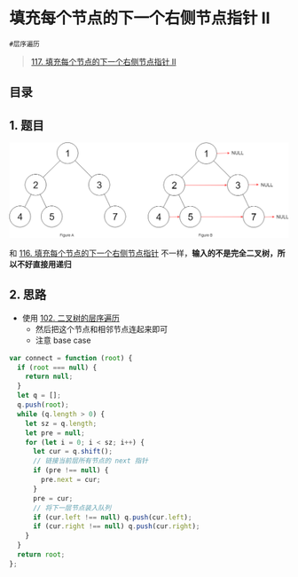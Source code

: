 
# 填充每个节点的下一个右侧节点指针 II

`#层序遍历`

>  [117. 填充每个节点的下一个右侧节点指针 II](https://leetcode.cn/problems/populating-next-right-pointers-in-each-node-ii/)


## 目录
<!-- toc -->
 ## 1. 题目 

![图片&文件](./files/20250113-3.png)


和 [116. 填充每个节点的下一个右侧节点指针](/post/Zrusq8ht.html) 不一样，**输入的不是完全二叉树，所以不好直接用递归**

## 2. 思路

- 使用 [102. 二叉树的层序遍历](/post/g8ldiaSO.html) 
	- 然后把这个节点和相邻节点连起来即可
	- 注意 base case


```javascript hl:12,16
var connect = function (root) {
  if (root === null) {
    return null;
  }
  let q = [];
  q.push(root);
  while (q.length > 0) {
    let sz = q.length;
    let pre = null;
    for (let i = 0; i < sz; i++) {
      let cur = q.shift();
      // 链接当前层所有节点的 next 指针
      if (pre !== null) {
        pre.next = cur;
      }
      pre = cur;
      // 将下一层节点装入队列
      if (cur.left !== null) q.push(cur.left);
      if (cur.right !== null) q.push(cur.right);
    }
  }
  return root;
};

```



